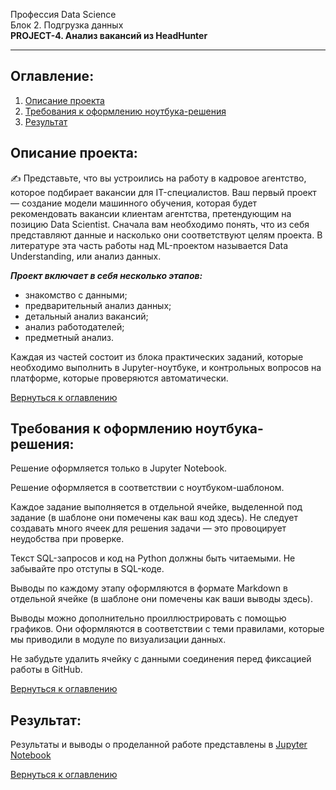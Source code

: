 Профессия Data Science  
Блок 2. Подгрузка данных  
**PROJECT-4. Анализ вакансий из HeadHunter**

---

## **Оглавление:**

1. [Описание проекта](#Описание-проекта)
2. [Требования к оформлению ноутбука-решения](#Требования-к-оформлению-ноутбука-решения)
3. [Результат](#Результат)

## Описание проекта:

✍ Представьте, что вы устроились на работу в кадровое агентство, которое подбирает вакансии для IT-специалистов. Ваш первый проект — создание модели машинного обучения, которая будет рекомендовать вакансии клиентам агентства, претендующим на позицию Data Scientist. Сначала вам необходимо понять, что из себя представляют данные и насколько они соответствуют целям проекта. В литературе эта часть работы над ML-проектом называется Data Understanding, или анализ данных.

***Проект включает в себя несколько этапов:***  
- знакомство с данными;  
- предварительный анализ данных;  
- детальный анализ вакансий;  
- анализ работодателей;  
- предметный анализ.

Каждая из частей состоит из блока практических заданий, которые необходимо выполнить в Jupyter-ноутбуке, и контрольных вопросов на платформе, которые проверяются автоматически.

[Вернуться к оглавлению](#Оглавление)

## **Требования к оформлению ноутбука-решения:**

Решение оформляется только в Jupyter Notebook.

Решение оформляется в соответствии с ноутбуком-шаблоном.

Каждое задание выполняется в отдельной ячейке, выделенной под задание (в шаблоне они помечены как ваш код здесь). Не следует создавать много ячеек для решения задачи — это провоцирует неудобства при проверке.

Текст SQL-запросов и код на Python должны быть читаемыми. Не забывайте про отступы в SQL-коде.

Выводы по каждому этапу оформляются в формате Markdown в отдельной ячейке (в шаблоне они помечены как ваши выводы здесь).

Выводы можно дополнительно проиллюстрировать с помощью графиков. Они оформляются в соответствии с теми правилами, которые мы приводили в модуле по визуализации данных.

Не забудьте удалить ячейку с данными соединения перед фиксацией работы в GitHub.

[Вернуться к оглавлению](#Оглавление)

## Результат:

Результаты и выводы о проделанной работе представлены в [Jupyter Notebook]()

[Вернуться к оглавлению](#Оглавление)